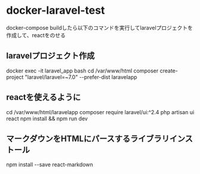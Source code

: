 # docker-laravel-test

docker-compose buildしたら以下のコマンドを実行してlaravelプロジェクトを作成して、reactをのせる

## laravelプロジェクト作成
docker exec -it laravel_app bash
cd /var/www/html
composer create-project "laravel/laravel=~7.0" --prefer-dist laravelapp

## reactを使えるように
cd /var/www/html/laravelapp
composer require laravel/ui:^2.4
php artisan ui react
npm install && npm run dev

## マークダウンをHTMLにパースするライブラリインストール
npm install --save react-markdown
